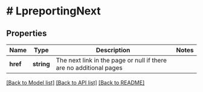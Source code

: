 # # LpreportingNext

## Properties

Name | Type | Description | Notes
------------ | ------------- | ------------- | -------------
**href** | **string** | The next link in the page or null if there are no additional pages |

[[Back to Model list]](../../README.md#models) [[Back to API list]](../../README.md#endpoints) [[Back to README]](../../README.md)
